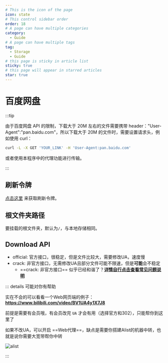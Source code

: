 ```yaml
---
# This is the icon of the page
icon: state
# This control sidebar order
order: 18
# A page can have multiple categories
category:
  - Guide
# A page can have multiple tags
tag:
  - Storage
  - Guide
# this page is sticky in article list
sticky: true
# this page will appear in starred articles
star: true
---
```


# 百度网盘

:::tip

由于百度网盘 API 的限制，下载大于 20M 左右的文件需要携带 header："User-Agent":"pan.baidu.com"，所以下载大于 20M 的文件时，需要设置请求头，例如使用 curl：

```bash
curl -L -X GET 'YOUR_LINK' -H 'User-Agent:pan.baidu.com'
```

或者使用本程序中的代理功能进行传输。

:::

## 刷新令牌

[点击这里](https://openapi.baidu.com/oauth/2.0/authorize?response_type=code&client_id=iYCeC9g08h5vuP9UqvPHKKSVrKFXGa1v&redirect_uri=https://tool.nn.ci/baidu/callback&scope=basic,netdisk&qrcode=1) 来获取刷新令牌。

## 根文件夹路径

要挂载的根文件夹，默认为`/`，与本地存储相同。

## Download API

- official: 官方接口，很稳定，但是文件比较大，需要修改UA，速度慢
- crack: 非官方接口，无需修改UA且部分文件可能不限速，但是**可能**会不稳定
  -  ==crack: 非官方接口== 似乎已经和谐了？[**详情自行点击查看常见问题说明**](../../faq/why.md#百度云盘非官方下载报错出现-hit-black-userlist-hit-illeage-dlna)

::: details 可能对你有帮助

实在不会的可以看看一个Web网页端的例子： **https://www.bilibili.com/video/BV1UA4y1X7J8**

前提是需要有会员哦，有会员改完 `UA` 才会有用（选择官方和302），只能帮你到这里了

如果不改UA，可以开启 ==Web代理==，缺点是需要你搭建Alist的机器中转，也就是说你需要大宽带帮你中转

![alist](/img/drivers/baidu/bdUA.png)

:::

